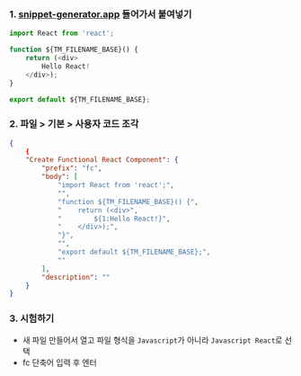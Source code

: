 ### 1. [snippet-generator.app](snippet-generator.app) 들어가서 붙여넣기

```js
import React from 'react';

function ${TM_FILENAME_BASE}() {
    return (<div>
        Hello React!
    </div>);
}

export default ${TM_FILENAME_BASE};
```

### 2. 파일 > 기본 > 사용자 코드 조각

```json
{
    {
	"Create Functional React Component": {
		"prefix": "fc",
		"body": [
			"import React from 'react';",
			"",
			"function ${TM_FILENAME_BASE}() {",
			"    return (<div>",
			"        ${1:Hello React!}",
			"    </div>);",
			"}",
			"",
			"export default ${TM_FILENAME_BASE};",
			""
		],
		"description": ""
	}
}
```

### 3. 시험하기

-   새 파일 만들어서 열고 파일 형식을 `Javascript`가 아니라 `Javascript React`로 선택
-   fc 단축어 입력 후 엔터
